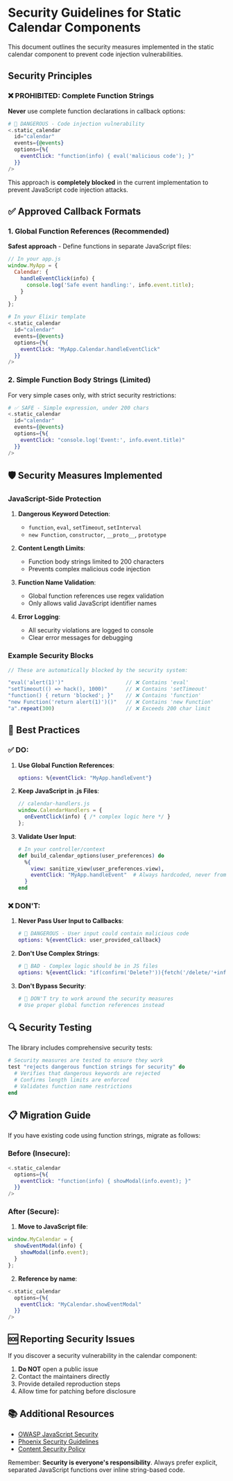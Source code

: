 # Security Guidelines for Static Calendar Components

This document outlines the security measures implemented in the static calendar component to prevent code injection vulnerabilities.

## Security Principles

### ❌ **PROHIBITED: Complete Function Strings**

**Never** use complete function declarations in callback options:

```elixir
# 🚨 DANGEROUS - Code injection vulnerability
<.static_calendar
  id="calendar"
  events={@events}
  options={%{
    eventClick: "function(info) { eval('malicious code'); }"
  }}
/>
```

This approach is **completely blocked** in the current implementation to prevent JavaScript code injection attacks.

## ✅ **Approved Callback Formats**

### 1. Global Function References (Recommended)

**Safest approach** - Define functions in separate JavaScript files:

```javascript
// In your app.js
window.MyApp = {
  Calendar: {
    handleEventClick(info) {
      console.log('Safe event handling:', info.event.title);
    }
  }
};
```

```elixir
# In your Elixir template
<.static_calendar
  id="calendar"
  events={@events}
  options={%{
    eventClick: "MyApp.Calendar.handleEventClick"
  }}
/>
```

### 2. Simple Function Body Strings (Limited)

For very simple cases only, with strict security restrictions:

```elixir
# ✅ SAFE - Simple expression, under 200 chars
<.static_calendar
  id="calendar"
  events={@events}
  options={%{
    eventClick: "console.log('Event:', info.event.title)"
  }}
/>
```

## 🛡️ **Security Measures Implemented**

### JavaScript-Side Protection

1. **Dangerous Keyword Detection**:
   - `function`, `eval`, `setTimeout`, `setInterval`
   - `new Function`, `constructor`, `__proto__`, `prototype`

2. **Content Length Limits**:
   - Function body strings limited to 200 characters
   - Prevents complex malicious code injection

3. **Function Name Validation**:
   - Global function references use regex validation
   - Only allows valid JavaScript identifier names

4. **Error Logging**:
   - All security violations are logged to console
   - Clear error messages for debugging

### Example Security Blocks

```javascript
// These are automatically blocked by the security system:

"eval('alert(1)')"                    // ❌ Contains 'eval'
"setTimeout(() => hack(), 1000)"      // ❌ Contains 'setTimeout'
"function() { return 'blocked'; }"    // ❌ Contains 'function'
"new Function('return alert(1)')()"   // ❌ Contains 'new Function'
"a".repeat(300)                       // ❌ Exceeds 200 char limit
```

## 🎯 **Best Practices**

### ✅ **DO:**

1. **Use Global Function References**:
   ```elixir
   options: %{eventClick: "MyApp.handleEvent"}
   ```

2. **Keep JavaScript in .js Files**:
   ```javascript
   // calendar-handlers.js
   window.CalendarHandlers = {
     onEventClick(info) { /* complex logic here */ }
   };
   ```

3. **Validate User Input**:
   ```elixir
   # In your controller/context
   def build_calendar_options(user_preferences) do
     %{
       view: sanitize_view(user_preferences.view),
       eventClick: "MyApp.handleEvent"  # Always hardcoded, never from user input
     }
   end
   ```

### ❌ **DON'T:**

1. **Never Pass User Input to Callbacks**:
   ```elixir
   # 🚨 DANGEROUS - User input could contain malicious code
   options: %{eventClick: user_provided_callback}
   ```

2. **Don't Use Complex Strings**:
   ```elixir
   # 🚨 BAD - Complex logic should be in JS files
   options: %{eventClick: "if(confirm('Delete?')){fetch('/delete/'+info.event.id)}"}
   ```

3. **Don't Bypass Security**:
   ```elixir
   # 🚨 DON'T try to work around the security measures
   # Use proper global function references instead
   ```

## 🔍 **Security Testing**

The library includes comprehensive security tests:

```elixir
# Security measures are tested to ensure they work
test "rejects dangerous function strings for security" do
  # Verifies that dangerous keywords are rejected
  # Confirms length limits are enforced
  # Validates function name restrictions
end
```

## 📋 **Migration Guide**

If you have existing code using function strings, migrate as follows:

### Before (Insecure):
```elixir
<.static_calendar
  options={%{
    eventClick: "function(info) { showModal(info.event); }"
  }}
/>
```

### After (Secure):

1. **Move to JavaScript file**:
```javascript
window.MyCalendar = {
  showEventModal(info) {
    showModal(info.event);
  }
};
```

2. **Reference by name**:
```elixir
<.static_calendar
  options={%{
    eventClick: "MyCalendar.showEventModal"
  }}
/>
```

## 🆘 **Reporting Security Issues**

If you discover a security vulnerability in the calendar component:

1. **Do NOT** open a public issue
2. Contact the maintainers directly
3. Provide detailed reproduction steps
4. Allow time for patching before disclosure

## 📚 **Additional Resources**

- [OWASP JavaScript Security](https://owasp.org/www-community/attacks/DOM_Based_XSS)
- [Phoenix Security Guidelines](https://hexdocs.pm/phoenix/security.html)
- [Content Security Policy](https://developer.mozilla.org/en-US/docs/Web/HTTP/CSP)

Remember: **Security is everyone's responsibility**. Always prefer explicit, separated JavaScript functions over inline string-based code.
